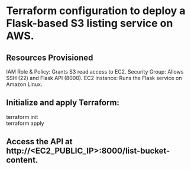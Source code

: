 # Terraform configuration to deploy a Flask-based S3 listing service on AWS.


## Resources Provisioned
IAM Role & Policy: Grants S3 read access to EC2.
Security Group: Allows SSH (22) and Flask API (8000).
EC2 Instance: Runs the Flask service on Amazon Linux.


## Initialize and apply Terraform:
terraform init  
terraform apply

## Access the API at http://<EC2_PUBLIC_IP>:8000/list-bucket-content.


